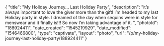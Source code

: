 {
    "title": "My Holiday Journey... Last Holiday Party",
    "description": "it’s always important to love the giver more than the gift!  I’m headed to my last Holiday party in style. I dreamed of the day when sequins were in style for menswear and it finally is!!! So now I’m taking advantage of it. ",
    "photoId": "188924411",
    "date_created": "1545219929",
    "date_modified": "1546466800",
    "type": "captivate",
    "layout": "photo",
    "url": "\/p\/my-holiday-journey-last-holiday-party\/188924411"
}
